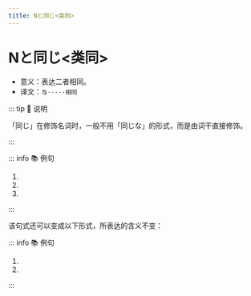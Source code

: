 ```yaml
---
title: Nと同じ<类同>
---
```


# Nと同じ<类同>

* 意义：表达二者相同。
* 译文：`与·····相同`

::: tip :bookmark: 说明

「同じ」在修饰名词时，一般不用「同じな」的形式，而是由词干直接修饰。

:::

::: info :books: 例句

1. <grammer-content id='1-4-9-0' sentence="[美穂/みほさん]ですか。[私/わたし]**と[同/おな]じ**[名前/なまえ]ですね。" trans="叫美穗啊。跟我的名字一样诶。" />
2. <grammer-content id='1-4-9-1' sentence="[李/り]さんは[私/わたし]**と[同/おな]じ**クラスです。" trans='小李和我同班。' />
3. <grammer-content id='1-4-9-2' sentence="[法/ほう][学部/がくぶ]は[経済/けいざい][学部/がくぶ]**と[同/おな]じ**[建物/たてもの]です。" trans='法学系和经济系在同一栋楼里。' />

:::

该句式还可以变成以下形式，所表达的含义不变：

::: info :books: 例句

1. <grammer-content id='1-4-9-3' sentence="[妹/いもうと]は[私/わたし]**と**[小学校/しょうがっこう]**が[同/おな]じ**です。" trans="我妹跟我上的同一所小学。" />
2. <grammer-content id='1-4-9-4' sentence="[李/り]さんは[私/わたし]**と**クラス**が[同/おな]じ**です。" trans='小李和我同班。' />

:::
